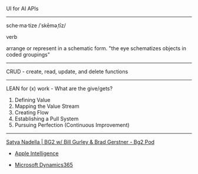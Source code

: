 UI for AI APIs
- - - -
sche·ma·tize
/ˈskēməˌtīz/

verb

arrange or represent in a schematic form.
"the eye schematizes objects in coded groupings"

- - - -

CRUD - create, read, update, and delete functions

- - - -

LEAN for (x) work - What are the give/gets?

1) Defining Value
2) Mapping the Value Stream
3) Creating Flow
4) Establishing a Pull System
5) Pursuing Perfection (Continuous Improvement)

- - - -
[Satya Nadella | BG2 w/ Bill Gurley & Brad Gerstner - Bg2 Pod](https://youtu.be/9NtsnzRFJ_o?si=84syI8cP1inHSgBX)

* [Apple Intelligence](https://www.apple.com/apple-intelligence/)

* [Microsoft Dynamics365](https://www.microsoft.com/en-us/dynamics-365)
